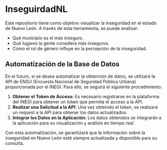# InseguirdadNL


Este repositorio tiene como objetivo visualizar la inseguridad en el estado de Nuevo León. A través de esta herramienta, se puede analizar:

- Qué municipio es el más inseguro.
- Qué lugares la gente considera más inseguros.
- Cómo el rol de género influye en la percepción de la inseguridad.

## Automatización de la Base de Datos

En el futuro, si se desea automatizar la obtención de datos, se utilizará la API de ENSU (Encuesta Nacional de Seguridad Pública Urbana) proporcionada por el INEGI. Para ello, se seguirá el siguiente procedimiento:

1. **Obtener el Token de Acceso:** Es necesario registrarse en la plataforma del INEGI para obtener un token que permita el acceso a la API.
2. **Realizar una Solicitud a la API:** Una vez obtenido el token, se realizará un request a la API para obtener los datos actualizados.
3. **Integrar los Datos en la Aplicación:** Los datos obtenidos se integrarán a la aplicación para su visualización y análisis en tiempo real.

Con esta automatización, se garantizará que la información sobre la inseguridad en Nuevo León esté siempre actualizada y disponible para su consulta.
